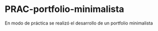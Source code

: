 # PRAC-portfolio-minimalista
En modo de práctica se realizó el desarrollo de un portfolio minimalista
